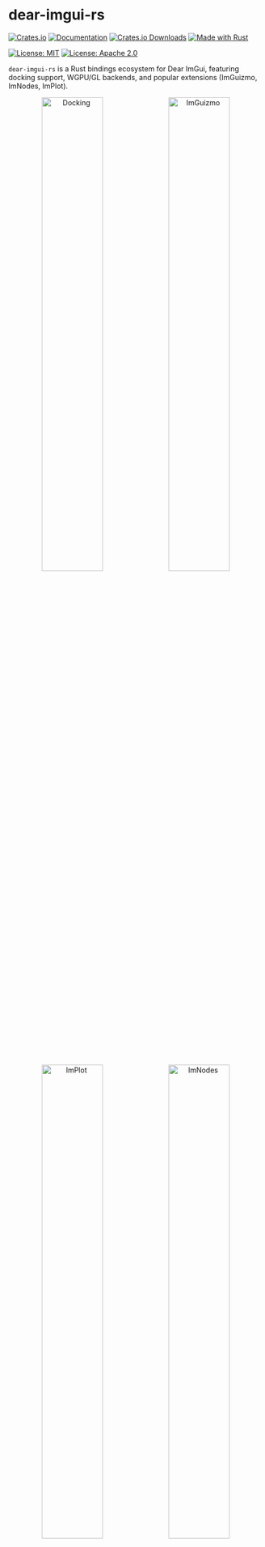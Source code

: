 # dear-imgui-rs

[![Crates.io](https://img.shields.io/crates/v/dear-imgui-rs.svg)](https://crates.io/crates/dear-imgui-rs)
[![Documentation](https://docs.rs/dear-imgui-rs/badge.svg)](https://docs.rs/dear-imgui-rs)
[![Crates.io Downloads](https://img.shields.io/crates/d/dear-imgui-rs.svg)](https://crates.io/crates/dear-imgui-rs)
[![Made with Rust](https://img.shields.io/badge/made%20with-Rust-orange.svg)](https://www.rust-lang.org)

[![License: MIT](https://img.shields.io/badge/License-MIT-yellow.svg)](https://opensource.org/licenses/MIT)
[![License: Apache 2.0](https://img.shields.io/badge/License-Apache%202.0-blue.svg)](https://opensource.org/licenses/Apache-2.0)

`dear-imgui-rs` is a Rust bindings ecosystem for Dear ImGui, featuring docking support, WGPU/GL backends, and popular extensions (ImGuizmo, ImNodes, ImPlot).

<p align="center">
  <img src="https://raw.githubusercontent.com/Latias94/dear-imgui-rs/main/screenshots/game-engine-docking.png" alt="Docking" width="49%"/>
  <img src="https://raw.githubusercontent.com/Latias94/dear-imgui-rs/main/screenshots/imguizmo-basic.png" alt="ImGuizmo" width="49%"/>
  <br/>
  <img src="https://raw.githubusercontent.com/Latias94/dear-imgui-rs/main/screenshots/implot-basic.png" alt="ImPlot" width="49%"/>
  <img src="https://raw.githubusercontent.com/Latias94/dear-imgui-rs/main/screenshots/imnodes-basic.png" alt="ImNodes" width="49%"/>
  <br/>
  <img src="https://raw.githubusercontent.com/Latias94/dear-imgui-rs/main/screenshots/imguizmo-quat-basic.png" alt="ImGuizmo.Quat" width="49%"/>
<img src="https://raw.githubusercontent.com/Latias94/dear-imgui-rs/main/screenshots/implot3d-basic.png" alt="ImPlot3D" width="49%"/>
</p>

## What’s in this repo

- Core
  - `dear-imgui-sys` — low‑level FFI via cimgui (docking branch), bindgen against Dear ImGui v1.92.3
  - `dear-imgui-rs` — safe, idiomatic Rust API (RAII + builder style similar to imgui-rs)
  - Backends: `dear-imgui-wgpu`, `dear-imgui-glow`, `dear-imgui-winit`
  - `dear-app` — convenient Winit + WGPU application runner (docking, themes, add-ons)
- Extensions
  - `dear-imguizmo` — 3D gizmo (cimguizmo C API) + a pure‑Rust GraphEditor
  - `dear-imnodes` — node editor (cimnodes C API)
  - `dear-implot` — plotting (cimplot C API)
  - `dear-implot3d` — 3D plotting (cimplot3d C API)
  - `dear-imguizmo-quat` — quaternion + 3D gizmo (cimguizmo_quat C API)
  - `dear-file-browser` — native dialogs (rfd) + pure ImGui in-UI file browser

All crates are maintained together in this workspace.

## Hello, ImGui (Hello World)

```rust
use dear_imgui_rs::*;

let mut ctx = Context::create();
let ui = ctx.frame();
ui.window("Hello")
  .size([300.0, 120.0], Condition::FirstUseEver)
  .build(|| {
      ui.text("Hello, world!");
      if ui.button("Click me") { println!("clicked"); }
  });
// Rendering is done by a backend (e.g. dear-imgui-wgpu or dear-imgui-glow)

// Tip: For fallible creation, use `Context::try_create()`
```

## Examples

```bash
# Clone with submodules
git clone https://github.com/Latias94/dear-imgui-rs
git submodule update --init --recursive

# Core & docking examples
cargo run --bin game_engine_docking
cargo run --bin dockspace_minimal

# dear-app examples (application runner with docking support)
cargo run --bin dear_app_quickstart
cargo run --bin dear_app_docking

# Extension examples (using wgpu + winit directly)
cargo run --bin imguizmo_basic --features imguizmo
cargo run --bin imnodes_basic --features imnodes
cargo run --bin implot_basic --features implot
cargo run --bin imguizmo_quat_basic --features imguizmo-quat

# implot3d example (uses dear-app)
cargo run --bin implot3d_basic --features implot3d
```

Tip: The ImNodes example includes multiple tabs (Hello, Multi-Editor, Style, Advanced Style, Save/Load, Color Editor, Shader Graph, MiniMap Callback).

See `examples/README.md` for a curated index and the planned from‑easy‑to‑advanced layout.

### File Browser

```bash
# OS-native dialogs (rfd)
cargo run --bin file_dialog_native --features file-browser

# Pure ImGui in-UI file browser
cargo run --bin file_browser_imgui --features file-browser
```

## Installation

### Core + Backends

```toml
[dependencies]
dear-imgui-rs = "0.3"
# Choose a backend + platform integration
dear-imgui-wgpu = "0.3"   # or dear-imgui-glow
dear-imgui-winit = "0.3"
```

### Application Runner (Recommended for Quick Start)

```toml
[dependencies]
dear-app = "0.3"  # Includes dear-imgui-rs, wgpu backend, and docking support
```

### Extensions

```toml
[dependencies]
# Plotting
dear-implot = "0.3"      # 2D plotting
dear-implot3d = "0.3"    # 3D plotting

# 3D Gizmos
dear-imguizmo = "0.3"         # Standard 3D gizmo + GraphEditor
dear-imguizmo-quat = "0.3"    # Quaternion-based gizmo

# Node Editor
dear-imnodes = "0.3"

# File Browser
dear-file-browser = "0.3"  # Native dialogs + ImGui file browser
```

## Build Strategy

- Default: build from source on all platforms. Prebuilt binaries are optional and off by default.
- Windows: we publish prebuilt packages (MD/MT, with/without `freetype`). Linux/macOS may have CI artifacts but are not used automatically.
- Opt-in prebuilt download from Release: enable either the crate feature `prebuilt` or set `<CRATE>_SYS_USE_PREBUILT=1`. Otherwise builds only use prebuilt when you explicitly point to them (e.g., `<CRATE>_SYS_LIB_DIR` or `<CRATE>_SYS_PREBUILT_URL`).

Env vars per -sys crate:
- `<CRATE>_SYS_LIB_DIR` — link from a dir containing the static lib
- `<CRATE>_SYS_PREBUILT_URL` — explicit URL to `.a/.lib` or `.tar.gz` (always honored)
- `<CRATE>_SYS_USE_PREBUILT=1` — allow auto download from GitHub Releases
- `<CRATE>_SYS_PACKAGE_DIR` — local dir with `.tar.gz` packages
- `<CRATE>_SYS_CACHE_DIR` — cache root for downloads/extraction
- `<CRATE>_SYS_SKIP_CC` — skip C/C++ compilation
- `<CRATE>_SYS_FORCE_BUILD` — force source build
- `IMGUI_SYS_USE_CMAKE` / `IMPLOT_SYS_USE_CMAKE` — prefer CMake when available; otherwise cc
- `CARGO_NET_OFFLINE=true` — forbid network; use only local packages or repo prebuilt

Freetype: enable once anywhere. Turning on `freetype` in any extension (imnodes/imguizmo/implot) propagates to `dear-imgui-sys`. When using a prebuilt `dear-imgui-sys` with freetype, ensure the package manifest includes `features=freetype` (our packager writes this).

Quick examples (enable auto prebuilt download):

- Feature: `cargo build -p dear-imgui-sys --features prebuilt`
- Env (Unix): `IMGUI_SYS_USE_PREBUILT=1 cargo build -p dear-imgui-sys`
- Env (Windows PowerShell): `$env:IMGUI_SYS_USE_PREBUILT='1'; cargo build -p dear-imgui-sys`

## Compatibility (Latest)

The workspace follows a release-train model. The table below lists the latest, recommended combinations. See [docs/COMPATIBILITY.md](https://github.com/Latias94/dear-imgui-rs/blob/main/docs/COMPATIBILITY.md) for full history and upgrade notes.

Core

| Crate           | Version | Notes                                     |
|-----------------|---------|-------------------------------------------|
| dear-imgui-rs   | 0.3.x   | Safe Rust API over dear-imgui-sys         |
| dear-imgui-sys  | 0.3.x   | Binds Dear ImGui v1.92.3 (docking branch) |

Backends

| Crate            | Version | External deps         | Notes |
|------------------|---------|-----------------------|-------|
| dear-imgui-wgpu  | 0.3.x   | wgpu = 26             |       |
| dear-imgui-glow  | 0.3.x   | glow = 0.16           |       |
| dear-imgui-winit | 0.3.x   | winit = 0.30.12       |       |

Application Runner

| Crate     | Version | Requires dear-imgui-rs | Notes |
|-----------|---------|------------------------|-------|
| dear-app  | 0.3.x   | 0.3.x                  | Convenient Winit + WGPU runner with docking, themes, and add-ons support |

Extensions

| Crate         | Version | Requires dear-imgui-rs | Sys crate            | Notes |
|---------------|---------|------------------------|----------------------|-------|
| dear-implot   | 0.3.x   | 0.3.x                  | dear-implot-sys 0.3.x |     |
| dear-imnodes  | 0.3.x   | 0.3.x                  | dear-imnodes-sys 0.3.x |     |
| dear-imguizmo | 0.3.x   | 0.3.x                  | dear-imguizmo-sys 0.3.x |    |
| dear-implot3d | 0.3.x   | 0.3.x                  | dear-implot3d-sys 0.3.x | ImPlot3D (3D plotting) |
| dear-imguizmo-quat | 0.3.x | 0.3.x               | dear-imguizmo-quat-sys 0.3.x | ImGuIZMO.quat (quaternion gizmo) |
| dear-file-browser | 0.3.x | 0.3.x               | —                      | ImGui UI + native (rfd) backends |

Maintenance rules

- Upgrade dear-imgui-sys together with all -sys extensions to avoid C ABI/API drift.
- dear-imgui-rs upgrades may require minor changes in backends/extensions if public APIs changed.
- Backend external deps (wgpu/winit/glow) have their own breaking cycles and may drive backend bumps independently.

### CI (Prebuilt Binaries)

- Workflow: `.github/workflows/prebuilt-binaries.yml`
  - Inputs:
    - `tag` (release) or `branch` (manual; default `main`)
    - `crates`: comma-separated list (`all`, `dear-imgui-sys`, `dear-implot-sys`, `dear-imnodes-sys`, `dear-imguizmo-sys`)
  - Artifacts (branch builds) or Release assets (tag builds) include `.tar.gz` packages named:
    `dear-<name>-prebuilt-<version>-<target>-static[-mt|-md].tar.gz`
  - Release download URLs default to owner/repo configured in `tools/build-support/src/lib.rs`.
    Override via env: `BUILD_SUPPORT_GH_OWNER`, `BUILD_SUPPORT_GH_REPO`.

## Version & FFI

- FFI layer is generated from the cimgui “docking” branch matching Dear ImGui v1.92.3.
- We avoid the C++ ABI by using the C API + bindgen. The safe layer mirrors imgui-rs style (RAII + builder).

## Crates (workspace)

```text
dear-imgui-rs/         # Safe Rust bindings (renamed from dear-imgui)
dear-imgui-sys/        # cimgui FFI (docking; ImGui v1.92.3)
backends/
  dear-imgui-wgpu/     # WGPU renderer
  dear-imgui-glow/     # OpenGL renderer
  dear-imgui-winit/    # Winit platform
dear-app/              # Application runner (Winit + WGPU + docking + themes)
extensions/
  dear-imguizmo/       # ImGuizmo + pure‑Rust GraphEditor
  dear-imnodes/        # ImNodes (node editor)
  dear-implot/         # ImPlot (2D plotting)
  dear-implot3d/       # ImPlot3D (3D plotting)
  dear-imguizmo-quat/  # ImGuIZMO.quat (quaternion gizmo)
  dear-file-browser/   # File dialogs (rfd) + pure ImGui browser
```

## Limitations

- **Multi-viewport support**: Currently not supported (experimental code exists but is not production-ready)
  - A test example exists: `cargo run --bin multi_viewport_wgpu --features multi-viewport`
  - This feature is work-in-progress and may have bugs or incomplete functionality
- **WebAssembly (WASM)**: Currently not supported

## Related Projects

If you're working with graphics applications in Rust, you might also be interested in:

- **[asset-importer](https://github.com/Latias94/asset-importer)** - A comprehensive Rust binding for the latest [Assimp](https://github.com/assimp/assimp) 3D asset import library, providing robust 3D model loading capabilities for graphics applications
- **[boxdd](https://github.com/Latias94/boxdd)** - Safe, ergonomic Rust bindings for Box2D v3.

## Acknowledgments

This project builds upon the excellent work of several other projects:

- **[Dear ImGui](https://github.com/ocornut/imgui)** by Omar Cornut - The original C++ immediate mode GUI library
- **[imgui-rs](https://github.com/imgui-rs/imgui-rs)** - Provided the API design patterns and inspiration for the Rust binding approach
- **[easy-imgui-rs](https://github.com/rodrigorc/easy-imgui-rs/)** by rodrigorc
- **[imgui-wgpu-rs](https://github.com/Yatekii/imgui-wgpu-rs/)** - Provided reference implementation for WGPU backend integration

## License

Dual-licensed under either of:

- Apache License, Version 2.0 (<http://www.apache.org/licenses/LICENSE-2.0>)
- MIT license (<http://opensource.org/licenses/MIT>)
